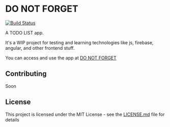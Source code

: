 # DO NOT FORGET

[![Build Status](https://travis-ci.com/guarah/walter-vue.svg?token=qDttYRmoVupzqJyosxx8&branch=master)](https://travis-ci.com/guarah/walter-vue)

A TODO LIST app.

It's a WIP project for testing and learning technologies like js, firebase, angular, and other frontend stuff.

You can access and use the app at <a href="https://donotforget-2785a.firebaseapp.com/auth" target="_blank">DO NOT FORGET</a>

## Contributing

Soon

## License

This project is licensed under the MIT License - see the [LICENSE.md](LICENSE.md) file for details
